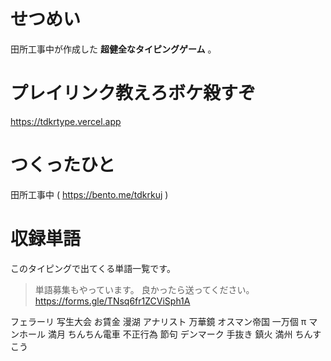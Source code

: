 # せつめい
田所工事中が作成した __超健全なタイピングゲーム__ 。

# プレイリンク教えろボケ殺すぞ
https://tdkrtype.vercel.app

# つくったひと
田所工事中 ( https://bento.me/tdkrkuj )

# 収録単語
このタイピングで出てくる単語一覧です。
>単語募集もやっています。
>良かったら送ってください。https://forms.gle/TNsq6fr1ZCViSph1A

フェラーリ
写生大会
お賃金
漫湖
アナリスト
万華鏡
オスマン帝国
一万個
π
マンホール
満月
ちんちん電車
不正行為
節句
デンマーク
手抜き
鎮火
満州
ちんすこう
